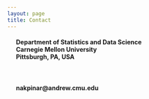 ```yaml
---
layout: page
title: Contact
---
```

<html>
   <style>
      h4 {
  position: relative; /* Helps us control overlap */
  padding-left: 20px; /* Creates space for the Phone Icon */
  }
   </style>
<head>
<meta name="viewport" content="width=device-width, initial-scale=1">
<link rel="stylesheet" href="https://cdnjs.cloudflare.com/ajax/libs/font-awesome/4.7.0/css/font-awesome.min.css">
</head>
<body>

<i class="fa fa-map-marker" style="font-size:48px;color:#404040"></i>
<h4>
   Department of Statistics and Data Science <br>
   Carnegie Mellon University <br>
   Pittsburgh, PA, USA
</h4>
<br>
<i class="fa fa-envelope" style="font-size:48px;color:#404040"></i>

<h4>nakpinar@andrew.cmu.edu</h4>

</body>
</html> 
